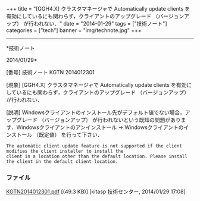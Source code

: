 ﻿+++
title = "[GGH4.X] クラスタマネージャで Automatically update clients を有効にしているにも関わらず，クライアントのアップグレード （バージョンアップ） が行われない．"
date = "2014-01-29"
tags = ["技術ノート"]
categories = ["tech"]
banner = "img/technote.jpg"
+++

-----------------------------------------------------------------------------------------------------------------------------

*技術ノート

2014/01/29*


[番号]
技術ノート KGTN 2014012301

[現象]
[GGH4.X] クラスタマネージャで Automatically update clients
を有効にしているにも関わらず，クライアントのアップグレード
（バージョンアップ） が行われない．

[説明]
Windowsクライアントのインストール先がデフォルト値でない場合，アップグレード
（バージョンアップ）
が行われないという既知の問題があります．Windowsクライアントのアンインストール
→ Windowsクライアントのインストール （既定値） を行って下さい．

    The automatic client update feature is not supported if the client modifies the client installer to install the
    client in a location other than the default location. Please install the client in the default client location.


### ファイル

 
 


[KGTN2014012301.pdf](http://techreport.kitasp.net/attachments/download/1508/KGTN2014012301.pdf)
 [(49.3 KB)] [kitasp 技術センター, 2014/01/29
17:08]


 


 

